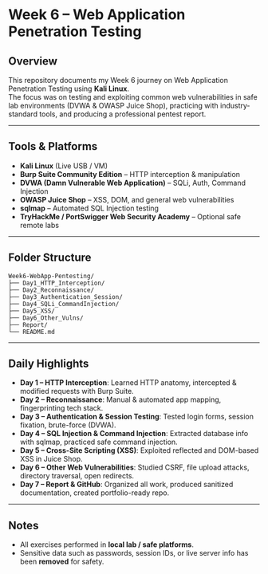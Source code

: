 # Week 6 – Web Application Penetration Testing

## Overview
This repository documents my Week 6 journey on Web Application Penetration Testing using **Kali Linux**.  
The focus was on testing and exploiting common web vulnerabilities in safe lab environments (DVWA & OWASP Juice Shop), practicing with industry-standard tools, and producing a professional pentest report.

---

## Tools & Platforms
- **Kali Linux** (Live USB / VM)  
- **Burp Suite Community Edition** – HTTP interception & manipulation  
- **DVWA (Damn Vulnerable Web Application)** – SQLi, Auth, Command Injection  
- **OWASP Juice Shop** – XSS, DOM, and general web vulnerabilities  
- **sqlmap** – Automated SQL Injection testing  
- **TryHackMe / PortSwigger Web Security Academy** – Optional safe remote labs  

---

## Folder Structure
```
Week6-WebApp-Pentesting/
├── Day1_HTTP_Interception/
├── Day2_Reconnaissance/
├── Day3_Authentication_Session/
├── Day4_SQLi_CommandInjection/
├── Day5_XSS/
├── Day6_Other_Vulns/
├── Report/
└── README.md
```

---

## Daily Highlights
- **Day 1 – HTTP Interception**: Learned HTTP anatomy, intercepted & modified requests with Burp Suite.  
- **Day 2 – Reconnaissance**: Manual & automated app mapping, fingerprinting tech stack.  
- **Day 3 – Authentication & Session Testing**: Tested login forms, session fixation, brute-force (DVWA).  
- **Day 4 – SQL Injection & Command Injection**: Extracted database info with sqlmap, practiced safe command injection.  
- **Day 5 – Cross-Site Scripting (XSS)**: Exploited reflected and DOM-based XSS in Juice Shop.  
- **Day 6 – Other Web Vulnerabilities**: Studied CSRF, file upload attacks, directory traversal, open redirects.  
- **Day 7 – Report & GitHub**: Organized all work, produced sanitized documentation, created portfolio-ready repo.  

---


## Notes
- All exercises performed in **local lab / safe platforms**.  
- Sensitive data such as passwords, session IDs, or live server info has been **removed** for safety.
